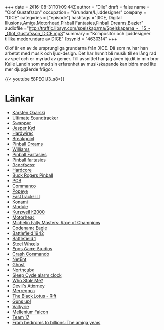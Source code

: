 +++
date = 2016-08-31T01:09:44Z
author = "Olle"
draft = false
name = "Olof Gustafsson"
occupation = "Grundare/Ljuddesigner"
company = "DICE"
categories = ["episode"]
hashtags ="DICE, Digital Illusions,Amiga,Motorhead,Pinball Fantasies,Pinball Dreams,Blazier"
audiofile ="http://traffic.libsyn.com/spelskaparna/Spelskaparna_-__15_-_Olof_Gustafsson_DICE.mp3"
summary = "Kompositör och ljuddesigner tillika medgrundare av DICE"
libsynid = "4630314"
+++

Olof är en av de ursprungliga grundarna från DICE. Då som nu har han
arbetat med musik och ljud-design. Det har hunnit bli musik till en lång
rad av spel och en myriad av genrer. Till avsnittet har jag även
bjudit in min bror Kalle Landin som med sin erfarenhet av musikskapande
kan bidra med lite mer djupgående frågor.


<div style="margin-top: 1em; margin-bottom: 1em;">

{{< youtube 58PEOIJ3_s8>}}
</div>

# Länkar
* [Karsten Obarski](http://amp.dascene.net/detail.php?view=3982&detail=interview)
* [Ultimate Soundtracker](https://en.wikipedia.org/wiki/Ultimate_Soundtracker)
* [Swapper](http://mlab.uiah.fi/~kkallio/demostuff.html)
* [Jesper Kyd](https://en.wikipedia.org/wiki/Jesper_Kyd)
* [Hardwired](https://www.youtube.com/watch?v=2CGOh-jb4QM)
* [Breakpoint](https://en.wikipedia.org/wiki/Breakpoint_\(demo_party\))
* [Pinball Dreams](https://www.youtube.com/watch?v=EEpD8UXsAec&list=PL5C17EDC70E8334B8)
* [Williams](https://en.wikipedia.org/wiki/WMS_Industries)
* [Pinball Fantasies](https://www.youtube.com/watch?v=Yml8PLtFyy4)
* [Pinball fantasies](https://www.youtube.com/watch?v=7kZ-i9mGav4)
* [Benefactor](https://www.youtube.com/watch?v=jjlo6l8NzR0)
* [Hardcore](https://www.youtube.com/watch?v=wD_oFVeYZYo)
* [Buck Rogers Pinball](https://www.youtube.com/watch?v=4XZrlfTImEU)
* [PCB](https://en.wikipedia.org/wiki/Printed_circuit_board)
* [Commando](https://www.youtube.com/watch?v=JmqfyKzY6bQ)
* [Popeye](https://www.youtube.com/watch?v=hErObuqvlHs)
* [FastTracker II](https://en.wikipedia.org/wiki/FastTracker_2)
* [Konami](https://en.wikipedia.org/wiki/Konami)
* [Module](https://en.wikipedia.org/wiki/Module_file)
* [Kurzweil K2000](https://www.youtube.com/watch?v=fepCc8y3oBk)
* [Motorhead](https://www.youtube.com/watch?v=4Y6OkevauAQ)
* [Michelin Rally Masters: Race of Champions](https://www.youtube.com/watch?v=tHpKeLncl4I)
* [Codename Eagle](https://www.youtube.com/watch?v=gHwXoeD796U)
* [Battlefield 1942](https://www.youtube.com/watch?v=Tb8PQXPOkCc)
* [Battlefield 1](https://www.youtube.com/watch?v=ymwXbF1VTKU)
* [Steel Wheels](https://www.youtube.com/watch?v=aM7VTrctc9E)
* [Epos Game Studios](http://www.mobygames.com/company/epos-game-studios-ab)
* [Crash Commando](https://www.youtube.com/watch?v=OY0a2HWJo88)
* [NetEnt](https://www.netent.com/en/)
* [Ghost](http://ghostgames.com/)
* [Northcube](http://www.northcube.com/)
* [Sleep Cycle alarm clock](https://www.sleepcycle.com/)
* [Who Stole Me?](https://play.google.com/store/apps/details?id=com.northcube.whostoleme&hl=en)
* [Devil's Attorney](https://play.google.com/store/apps/details?id=com.senri.da&hl=en)
* [Merregnon](https://en.wikipedia.org/wiki/Merregnon)
* [The Black Lotus - Rift](https://www.youtube.com/watch?v=W5_NMxW5UfE)
* [Guns up!](http://gunsupgame.com/en-us)
* [Valkyrie](http://www.valkyrie-entertainment.com/)
* [Mellenium Falcon](http://static.srcdn.com/wp-content/uploads/millennium-falcon-space.jpg)
* [Team 17](https://www.team17.com/)
* [From bedrroms to billions: The amiga years](https://www.youtube.com/watch?v=r3ooSiw83a8)

